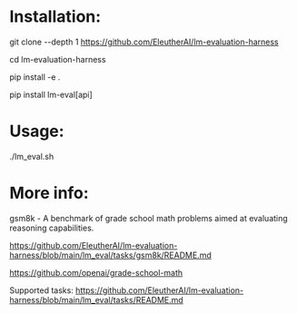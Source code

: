 # Installation:

git clone --depth 1 https://github.com/EleutherAI/lm-evaluation-harness

cd lm-evaluation-harness

pip install -e .

pip install lm-eval[api] 

# Usage:

./lm_eval.sh


# More info:
gsm8k - A benchmark of grade school math problems aimed at evaluating reasoning capabilities.	

https://github.com/EleutherAI/lm-evaluation-harness/blob/main/lm_eval/tasks/gsm8k/README.md

https://github.com/openai/grade-school-math

Supported tasks: 
https://github.com/EleutherAI/lm-evaluation-harness/blob/main/lm_eval/tasks/README.md
